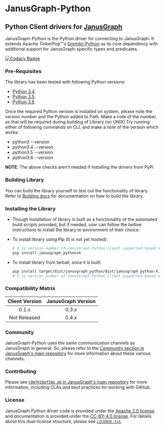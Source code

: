 # JanusGraph-Python

## Python Client drivers for [JanusGraph](http://janusgraph.org)

JanusGraph-Python is the Python driver for connecting to JanusGraph. 
It extends Apache TinkerPop™'s [Gremlin-Python](http://tinkerpop.apache.org/docs/current/reference/#gremlin-python) 
as its core dependency with additional support for JanusGraph-specific types and predicates.

[![Codacy Badge](https://api.codacy.com/project/badge/Grade/a643a483556740c1b87ba29e160d37b6)](https://www.codacy.com/app/JanusGraph/janusgraph-python?utm_source=github.com&utm_medium=referral&utm_content=JanusGraph/janusgraph-python&utm_campaign=Badge_Grade)

### Pre-Requisites

The library has been tested with following Python versions:

-   [Python 3.4](https://www.python.org/downloads/release/python-340/).
-   [Python 3.5](https://www.python.org/downloads/release/python-350/).
-   [Python 3.6](https://www.python.org/downloads/release/python-360/).

Once the required Python version is installed on system, please note the version number and the Python added 
to Path. Make a note of the number, as that will be required during building of Library (on UNIX)
Try running either of following commands on CLI, and make a note of the version which works:

-   python3 --version
-   python3.4 --version
-   python3.5 --version
-   python3.6 --version

**NOTE**: The above checks aren't needed if installing the drivers from PyPi

### Building Library

You can build the library yourself to test out the functionality of library. Refer to 
[Building docs](BUILDING.md) for documentation on how to build the library.

### Installing the Library

-   Though Installation of library is built as a functionality of the automated build scripts provided,
      but if needed, user can follow the bellow instructions to install the library to environment of their choice.

-   To install library using Pip (It is not yet hosted):

    ```bash
    # X is version number of JanusGraph Python client supported based on JanusGraph version chosen.
    pip install janusgraph_python=X
    ```
    
-   To install library from tarball, once it is built:

    ```bash
    pip install target/dist/janusgraph_python/dist/janusgraph_python-X.tar.gz
    # X is version number of JanusGraph Python client supported based on JanusGraph version chosen.
    ```

### Compatibility Matrix

| Client Version | JanusGraph Version |
| :----------------: | :------------: |
|        0.1.x       |      0.3.x     |
|    Not Released    |  0.4.x  |


### Community

JanusGraph-Python uses the same communication channels as JanusGraph in general. 
So, please refer to the 
[Community section in JanusGraph's main repository](https://github.com/JanusGraph/janusgraph#community) 
for more information about these various channels.

### Contributing

Please see 
[`CONTRIBUTING.md` in JanusGraph's main repository](https://github.com/JanusGraph/janusgraph/blob/master/CONTRIBUTING.md) 
for more information, including CLAs and best practices for working with GitHub.

### License

JanusGraph Python driver code is provided under the [Apache 2.0
license](APACHE-2.0.txt) and documentation is provided under the [CC-BY-4.0
license](CC-BY-4.0.txt). For details about this dual-license structure, please
see [`LICENSE.txt`](LICENSE.txt).
